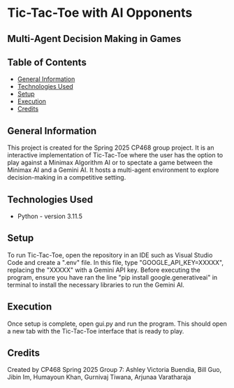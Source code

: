 # Tic-Tac-Toe with AI Opponents
## Multi-Agent Decision Making in Games

## Table of Contents
* [General Information](#general-information)
* [Technologies Used](#technologies-used)
* [Setup](#setup)
* [Execution](#execution)
* [Credits](#credits)


## General Information
This project is created for the Spring 2025 CP468 group project. It is an interactive implementation of Tic-Tac-Toe where the user has the option to play against a Minimax Algorithm AI
or to spectate a game between the Minimax AI and a Gemini AI. It hosts a multi-agent environment to explore decision-making in a competitive setting.


## Technologies Used
- Python - version 3.11.5


## Setup
 To run Tic-Tac-Toe, open the repository in an IDE such as Visual Studio Code and create a ".env" file. In this file, type "GOOGLE_API_KEY=XXXXX", replacing the "XXXXX" with a Gemini API key. Before executing the program, ensure you have ran the line "pip install google.generativeai" in terminal to install the necessary libraries to run the Gemini AI.


## Execution
Once setup is complete, open gui.py and run the program. This should open a new tab with the Tic-Tac-Toe interface that is ready to play.


## Credits
Created by CP468 Spring 2025 Group 7: Ashley Victoria Buendia, Bill Guo, Jibin Im, Humayoun Khan, Gurnivaj Tiwana, Arjunaa Varatharaja
